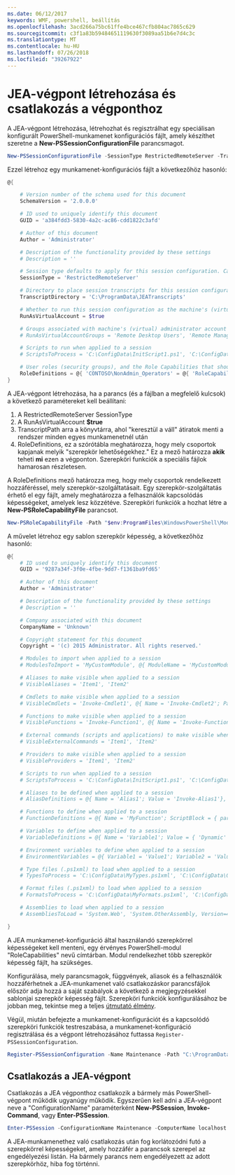```yaml
---
ms.date: 06/12/2017
keywords: WMF, powershell, beállítás
ms.openlocfilehash: 3acd266a75bc61ffe4bce467cfb804ac7865c629
ms.sourcegitcommit: c3f1a83b59484651119630f3089aa51b6e7d4c3c
ms.translationtype: MT
ms.contentlocale: hu-HU
ms.lasthandoff: 07/26/2018
ms.locfileid: "39267922"
---
```

# <a name="creating-and-connecting-to-a-jea-endpoint"></a>JEA-végpont létrehozása és csatlakozás a végponthoz

A JEA-végpont létrehozása, létrehozhat és regisztrálhat egy speciálisan konfigurált PowerShell-munkamenet konfigurációs fájlt, amely készíthet szeretne a **New-PSSessionConfigurationFile** parancsmagot.

```powershell
New-PSSessionConfigurationFile -SessionType RestrictedRemoteServer -TranscriptDirectory "C:\ProgramData\JEATranscripts" -RunAsVirtualAccount -RoleDefinitions @{ 'CONTOSO\NonAdmin_Operators' = @{ RoleCapabilities = 'Maintenance' }} -Path "$env:ProgramData\JEAConfiguration\Demo.pssc"
```

Ezzel létrehoz egy munkamenet-konfigurációs fájlt a következőhöz hasonló:

```powershell
@{

    # Version number of the schema used for this document
    SchemaVersion = '2.0.0.0'

    # ID used to uniquely identify this document
    GUID = 'a384fdd3-5830-4a2c-ac86-cdd1822c3afd'

    # Author of this document
    Author = 'Administrator'

    # Description of the functionality provided by these settings
    # Description = ''

    # Session type defaults to apply for this session configuration. Can be 'RestrictedRemoteServer' (recommended), 'Empty', or 'Default'
    SessionType = 'RestrictedRemoteServer'

    # Directory to place session transcripts for this session configuration
    TranscriptDirectory = 'C:\ProgramData\JEATranscripts'

    # Whether to run this session configuration as the machine's (virtual) administrator account
    RunAsVirtualAccount = $true

    # Groups associated with machine's (virtual) administrator account
    # RunAsVirtualAccountGroups = 'Remote Desktop Users', 'Remote Management Users'

    # Scripts to run when applied to a session
    # ScriptsToProcess = 'C:\ConfigData\InitScript1.ps1', 'C:\ConfigData\InitScript2.ps1'

    # User roles (security groups), and the Role Capabilities that should be applied to them when applied to a session
    RoleDefinitions = @{ 'CONTOSO\NonAdmin_Operators' = @{ 'RoleCapabilities' = 'Maintenance' } }
}
```

A JEA-végpont létrehozása, ha a parancs (és a fájlban a megfelelő kulcsok) a következő paramétereket kell beállítani:

1. A RestrictedRemoteServer SessionType
2. A RunAsVirtualAccount **$true**
3. TranscriptPath arra a könyvtárra, ahol "keresztül a váll" átiratok menti a rendszer minden egyes munkamenetnél után
4. RoleDefinitions, ez a szórótábla meghatározza, hogy mely csoportok kapjanak melyik "szerepkör lehetőségekhez." Ez a mező határozza **akik** teheti **mi** ezen a végponton. Szerepköri funkciók a speciális fájlok hamarosan részletesen.

A RoleDefinitions mező határozza meg, hogy mely csoportok rendelkezett hozzáféréssel, mely szerepkör-szolgáltatásait. Egy szerepkör-szolgáltatás érhető el egy fájlt, amely meghatározza a felhasználók kapcsolódás képességeket, amelyek lesz közzétéve.
Szerepköri funkciók a hozhat létre a **New-PSRoleCapabilityFile** parancsot.

```powershell
New-PSRoleCapabilityFile -Path "$env:ProgramFiles\WindowsPowerShell\Modules\DemoModule\RoleCapabilities\Maintenance.psrc"
```

A művelet létrehoz egy sablon szerepkör képesség, a következőhöz hasonló:

```powershell
@{
    # ID used to uniquely identify this document
    GUID = '9287a34f-3f0e-4fbe-9dd7-f1361ba9fd65'

    # Author of this document
    Author = 'Administrator'

    # Description of the functionality provided by these settings
    # Description = ''

    # Company associated with this document
    CompanyName = 'Unknown'

    # Copyright statement for this document
    Copyright = '(c) 2015 Administrator. All rights reserved.'

    # Modules to import when applied to a session
    # ModulesToImport = 'MyCustomModule', @{ ModuleName = 'MyCustomModule'; ModuleVersion = '1.0.0.0'; GUID = '4d30d5f0-cb16-4898-812d-f20a6c596bdf' }

    # Aliases to make visible when applied to a session
    # VisibleAliases = 'Item1', 'Item2'

    # Cmdlets to make visible when applied to a session
    # VisibleCmdlets = 'Invoke-Cmdlet1', @{ Name = 'Invoke-Cmdlet2'; Parameters = @{ Name = 'Parameter1'; ValidateSet = 'Item1', 'Item2' }, @{ Name = 'Parameter2'; ValidatePattern = 'L*' } }

    # Functions to make visible when applied to a session
    # VisibleFunctions = 'Invoke-Function1', @{ Name = 'Invoke-Function2'; Parameters = @{ Name = 'Parameter1'; ValidateSet = 'Item1', 'Item2' }, @{ Name = 'Parameter2'; ValidatePattern = 'L*' } }

    # External commands (scripts and applications) to make visible when applied to a session
    # VisibleExternalCommands = 'Item1', 'Item2'

    # Providers to make visible when applied to a session
    # VisibleProviders = 'Item1', 'Item2'

    # Scripts to run when applied to a session
    # ScriptsToProcess = 'C:\ConfigData\InitScript1.ps1', 'C:\ConfigData\InitScript2.ps1'

    # Aliases to be defined when applied to a session
    # AliasDefinitions = @{ Name = 'Alias1'; Value = 'Invoke-Alias1'}, @{ Name = 'Alias2'; Value = 'Invoke-Alias2'}

    # Functions to define when applied to a session
    # FunctionDefinitions = @{ Name = 'MyFunction'; ScriptBlock = { param($MyInput) $MyInput } }

    # Variables to define when applied to a session
    # VariableDefinitions = @{ Name = 'Variable1'; Value = { 'Dynamic' + 'InitialValue' } }, @{ Name = 'Variable2'; Value = 'StaticInitialValue' }

    # Environment variables to define when applied to a session
    # EnvironmentVariables = @{ Variable1 = 'Value1'; Variable2 = 'Value2' }

    # Type files (.ps1xml) to load when applied to a session
    # TypesToProcess = 'C:\ConfigData\MyTypes.ps1xml', 'C:\ConfigData\OtherTypes.ps1xml'

    # Format files (.ps1xml) to load when applied to a session
    # FormatsToProcess = 'C:\ConfigData\MyFormats.ps1xml', 'C:\ConfigData\OtherFormats.ps1xml'

    # Assemblies to load when applied to a session
    # AssembliesToLoad = 'System.Web', 'System.OtherAssembly, Version=4.0.0.0, Culture=neutral, PublicKeyToken=b03f5f7f11d50a3a'

}
```

A JEA munkamenet-konfiguráció által használandó szerepkörrel képességeket kell menteni, egy érvényes PowerShell-modul "RoleCapabilities" nevű címtárban. Modul rendelkezhet több szerepkör képesség fájlt, ha szükséges.

Konfigurálása, mely parancsmagok, függvények, aliasok és a felhasználók hozzáférhetnek a JEA-munkamenet való csatlakozáskor parancsfájlok először adja hozzá a saját szabályok a következő a megjegyzésekkel sablonjai szerepkör képesség fájlt. Szerepköri funkciók konfigurálásához be jobban meg, tekintse meg a teljes [útmutató élmény](http://aka.ms/JEA).

Végül, miután befejezte a munkamenet-konfigurációt és a kapcsolódó szerepköri funkciók testreszabása, a munkamenet-konfiguráció regisztrálása és a végpont létrehozásához futtassa `Register-PSSessionConfiguration`.

```powershell
Register-PSSessionConfiguration -Name Maintenance -Path "C:\ProgramData\JEAConfiguration\Demo.pssc"
```

## <a name="connect-to-a-jea-endpoint"></a>Csatlakozás a JEA-végpont

Csatlakozás a JEA végponthoz csatlakozik a bármely más PowerShell-végpont működik ugyanúgy működik.
Egyszerűen kell adni a JEA-végpont neve a "ConfigurationName" paraméterként **New-PSSession**, **Invoke-Command**, vagy **Enter-PSSession**.

```powershell
Enter-PSSession -ConfigurationName Maintenance -ComputerName localhost
```

A JEA-munkamenethez való csatlakozás után fog korlátozódni futó a szerepkörrel képességeket, amely hozzáfér a parancsok szerepel az engedélyezési listán. Ha bármely parancs nem engedélyezett az adott szerepkörhöz, hiba fog történni.